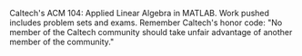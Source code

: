 Caltech's ACM 104: Applied Linear Algebra in MATLAB. Work pushed includes problem sets and exams.
Remember Caltech's honor code: "No member of the Caltech community should take unfair advantage of another member of the community."

